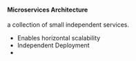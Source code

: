 #### Microservices Architecture 
a collection of small independent services.  

- Enables horizontal scalability 
- Independent Deployment 
- 